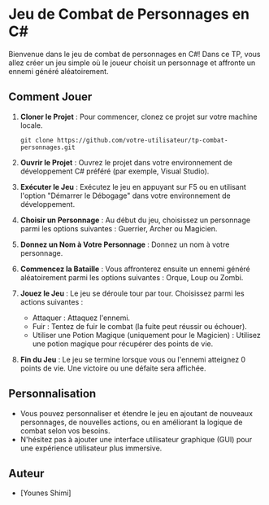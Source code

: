 # Jeu de Combat de Personnages en C#

Bienvenue dans le jeu de combat de personnages en C#! Dans ce TP, vous allez créer un jeu simple où le joueur choisit un personnage et affronte un ennemi généré aléatoirement.

## Comment Jouer

1. **Cloner le Projet** : Pour commencer, clonez ce projet sur votre machine locale.

    ```
    git clone https://github.com/votre-utilisateur/tp-combat-personnages.git
    ```

2. **Ouvrir le Projet** : Ouvrez le projet dans votre environnement de développement C# préféré (par exemple, Visual Studio).

3. **Exécuter le Jeu** : Exécutez le jeu en appuyant sur F5 ou en utilisant l'option "Démarrer le Débogage" dans votre environnement de développement.

4. **Choisir un Personnage** : Au début du jeu, choisissez un personnage parmi les options suivantes : Guerrier, Archer ou Magicien.

5. **Donnez un Nom à Votre Personnage** : Donnez un nom à votre personnage.

6. **Commencez la Bataille** : Vous affronterez ensuite un ennemi généré aléatoirement parmi les options suivantes : Orque, Loup ou Zombi.

7. **Jouez le Jeu** : Le jeu se déroule tour par tour. Choisissez parmi les actions suivantes :
    - Attaquer : Attaquez l'ennemi.
    - Fuir : Tentez de fuir le combat (la fuite peut réussir ou échouer).
    - Utiliser une Potion Magique (uniquement pour le Magicien) : Utilisez une potion magique pour récupérer des points de vie.

8. **Fin du Jeu** : Le jeu se termine lorsque vous ou l'ennemi atteignez 0 points de vie. Une victoire ou une défaite sera affichée.

## Personnalisation

- Vous pouvez personnaliser et étendre le jeu en ajoutant de nouveaux personnages, de nouvelles actions, ou en améliorant la logique de combat selon vos besoins.
- N'hésitez pas à ajouter une interface utilisateur graphique (GUI) pour une expérience utilisateur plus immersive.

## Auteur

- [Younes Shimi]


